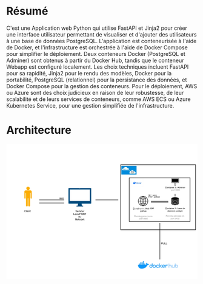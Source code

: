 # Résumé
C'est une Application web Python qui utilise FastAPI et Jinja2 pour créer une interface utilisateur permettant de visualiser et d'ajouter des utilisateurs à une base de données PostgreSQL. L'application est conteneurisée à l'aide de Docker, et l'infrastructure est orchestrée à l'aide de Docker Compose pour simplifier le déploiement. Deux conteneurs Docker (PostgreSQL et Adminer) sont obtenus à partir du Docker Hub, tandis que le conteneur Webapp est configuré localement. Les choix techniques incluent FastAPI pour sa rapidité, Jinja2 pour le rendu des modèles, Docker pour la portabilité, PostgreSQL (relationnel) pour la persistance des données, et Docker Compose pour la gestion des conteneurs. Pour le déploiement, AWS ou Azure sont des choix judicieux en raison de leur robustesse, de leur scalabilité et de leurs services de conteneurs, comme AWS ECS ou Azure Kubernetes Service, pour une gestion simplifiée de l'infrastructure.

# Architecture
<img src="templates/img/architecture.jpg">

